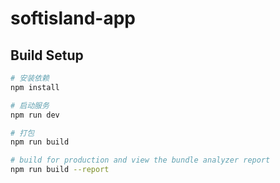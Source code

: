 # softisland-app

## Build Setup

```bash
# 安装依赖
npm install

# 启动服务
npm run dev

# 打包
npm run build

# build for production and view the bundle analyzer report
npm run build --report
```
